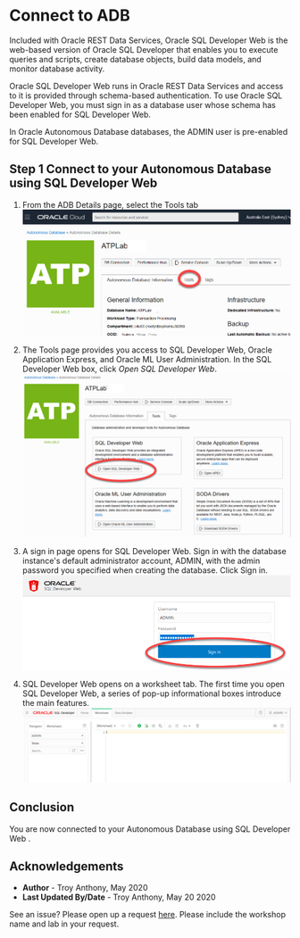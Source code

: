 # Connect to ADB
Included with Oracle REST Data Services, Oracle SQL Developer Web is the web-based version of Oracle SQL Developer that enables you to execute queries and scripts, create database objects, build data models, and monitor database activity.

Oracle SQL Developer Web runs in Oracle REST Data Services and access to it is provided through schema-based authentication. To use Oracle SQL Developer Web, you must sign in as a database user whose schema has been enabled for SQL Developer Web.

In Oracle Autonomous Database databases, the ADMIN user is pre-enabled for SQL Developer Web.

## Step 1 Connect to your Autonomous Database using SQL Developer Web

1. From the ADB Details page, select the Tools tab
![](./images/ADB-details-1.png)

2. The Tools page provides you access to SQL Developer Web, Oracle Application Express, and Oracle ML User Administration. In the SQL Developer Web box, click *Open SQL Developer Web*.
![](./images/ADB-details-2.png)

3. A sign in page opens for SQL Developer Web. Sign in with the database instance's default administrator account, ADMIN, with the admin password you specified when creating the database. Click Sign in.
![](./images/SQLDevWeb-1.png)

4. SQL Developer Web opens on a worksheet tab. The first time you open SQL Developer Web, a series of pop-up informational boxes introduce the main features.
![](./images/SQLDevWeb-2.png)

## Conclusion
 You are now connected to your Autonomous Database using SQL Developer Web .

## Acknowledgements

 - **Author** - Troy Anthony, May 2020
 - **Last Updated By/Date** - Troy Anthony, May 20 2020

  See an issue?  Please open up a request [here](https://github.com/oracle/learning-library/issues).   Please include the workshop name and lab in your request.
